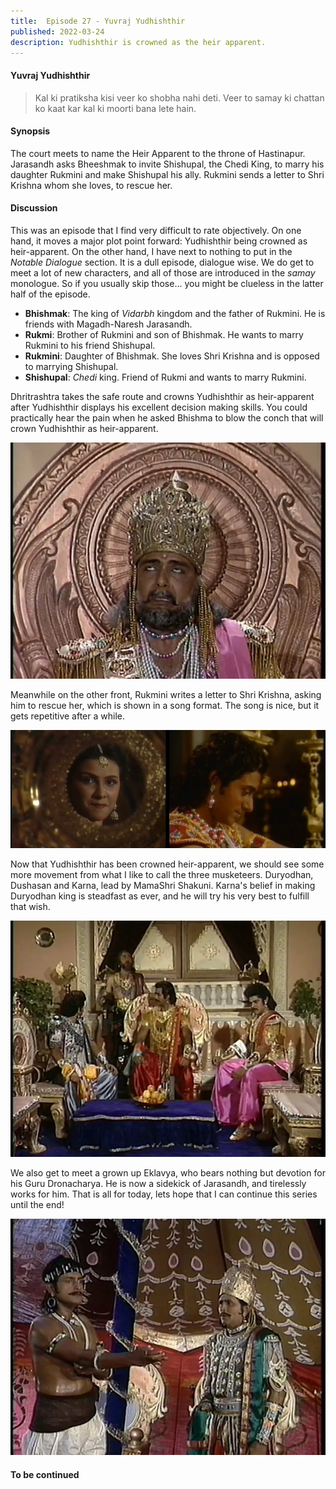```yaml
---
title:  Episode 27 - Yuvraj Yudhishthir
published: 2022-03-24
description: Yudhishthir is crowned as the heir apparent.
---
```

#### Yuvraj Yudhishthir

> Kal ki pratiksha kisi veer ko shobha nahi deti. Veer to samay ki chattan ko kaat kar kal ki moorti bana lete hain.

#### Synopsis 
The court meets to name the Heir Apparent to the throne of Hastinapur.
Jarasandh asks Bheeshmak to invite Shishupal, the Chedi King, to marry his
daughter Rukmini and make Shishupal his ally. Rukmini sends a letter to Shri Krishna
whom she loves, to rescue her.

#### Discussion 
This was an episode that I find very difficult to rate objectively. On one
hand, it moves a major plot point forward: Yudhishthir being crowned as
heir-apparent. On the other hand, I have next to nothing to put in the _Notable
Dialogue_ section. It is a dull episode, dialogue wise. We do get to meet a lot
of new characters, and all of those are introduced in the _samay_ monologue. So
if you usually skip those... you might be clueless in the latter half of the
episode. 


- **Bhishmak**: The king of _Vidarbh_ kingdom and the father of Rukmini. He is
  friends with Magadh-Naresh Jarasandh. 
- **Rukmi**: Brother of Rukmini and son of Bhishmak. He wants to marry Rukmini
  to his friend Shishupal.
- **Rukmini**: Daughter of Bhishmak. She loves Shri Krishna and is opposed to
  marrying Shishupal.
- **Shishupal**: _Chedi_ king. Friend of Rukmi and wants to marry Rukmini.

Dhritrashtra takes the safe route and crowns Yudhishthir as heir-apparent after
Yudhishthir displays his excellent decision making skills. You could
practically hear the pain when he asked Bhishma to blow the conch that will
crown Yudhishthir as heir-apparent.

![Dhritrashtra crowns Yudhishthir as Yuvraj](../../assets/mahabharat/ep_27_2.webp)

Meanwhile on the other front, Rukmini writes a letter to Shri Krishna, asking
him to rescue her, which is shown in a song format. The song is nice, but it
gets repetitive after a while. 

![Rukmini and Krishna](../../assets/mahabharat/ep_27_4.webp)

Now that Yudhishthir has been crowned heir-apparent, we should see some more
movement from what I like to call the three musketeers. Duryodhan, Dushasan and
Karna, lead by MamaShri Shakuni. Karna's belief in making Duryodhan king is
steadfast as ever, and he will try his very best to fulfill that wish.

![Shakuni, Dushasan, Duryodhan and Karna talk about heir-apparent](../../assets/mahabharat/ep_27_1.webp)

We also get to meet a grown up Eklavya, who bears nothing but devotion for his
Guru Dronacharya. He is now a sidekick of Jarasandh, and tirelessly works for him. 
That is all for today, lets hope that I can continue this series until the end!

![Eklavya and Rukmi](../../assets/mahabharat/ep_27_3.webp)




#### To be continued

